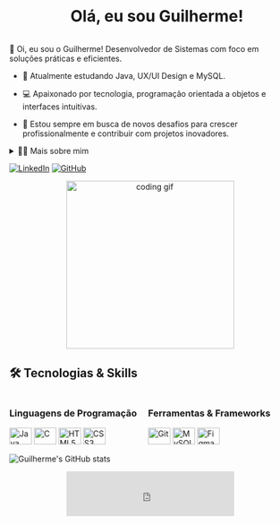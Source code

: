 <!--título-->
<div id="user-content-toc">
  <ul align="center">
    <summary><h1 style="display: inline-block">Olá, eu sou Guilherme!</h1></summary>
  </ul>
</div>

<!-- Apresentação -->
<p>
  👋 Oi, eu sou o Guilherme! Desenvolvedor de Sistemas com foco em soluções práticas e eficientes.

  - 🌱 Atualmente estudando Java, UX/UI Design e MySQL.

  - 💻 Apaixonado por tecnologia, programação orientada a objetos e interfaces intuitivas.

  - 🚀 Estou sempre em busca de novos desafios para crescer profissionalmente e contribuir com projetos inovadores.
</p>

<!-- Mais sobre mim -->
<details>
  <summary>👨‍💻 Mais sobre mim</summary>

  - 📚 Estou cursando Técnico em Desenvolvimento de Sistemas no SENAI, com projetos em Java, banco de dados e design de interfaces.

  - 🎯 Tenho interesse em backend, desenvolvimento web e experiência do usuário (UX/UI).

  - ⚡ Nas horas vagas, gosto de estudar novas tecnologias, ler sobre inovação e aprimorar minhas habilidades de programação.
</details>

<!-- Links -->
[![LinkedIn](https://img.shields.io/badge/LinkedIn-0077B5?style=for-the-badge&logo=linkedin&logoColor=white)](https://www.linkedin.com/in/seu-linkedin-aqui)
[![GitHub](https://img.shields.io/badge/GitHub-181717?style=for-the-badge&logo=github&logoColor=white)](https://github.com/guylhermezxs)

<!-- GIF ou imagem -->
<p align="center">
  <img src="https://media.giphy.com/media/26FPJGjhefSJuaRhu/giphy.gif" alt="coding gif" width="300"/>
</p>

## 🛠 Tecnologias & Skills

<!-- Linguagens de Programação -->
<div style="display: flex; gap: 20px; flex-wrap: wrap;">
  <div>
    <h3>Linguagens de Programação</h3>
    <img alt="Java" src="https://cdn.jsdelivr.net/gh/devicons/devicon/icons/java/java-original.svg" height="30" width="40" />
    <img alt="C" src="https://cdn.jsdelivr.net/gh/devicons/devicon/icons/c/c-original.svg" height="30" width="40" />
    <img alt="HTML5" src="https://cdn.jsdelivr.net/gh/devicons/devicon/icons/html5/html5-original.svg" height="30" width="40" />
    <img alt="CSS3" src="https://cdn.jsdelivr.net/gh/devicons/devicon/icons/css3/css3-original.svg" height="30" width="40" />
  </div>

  <!-- Ferramentas & Frameworks -->
  <div>
    <h3>Ferramentas & Frameworks</h3>
    <img alt="Git" src="https://cdn.jsdelivr.net/gh/devicons/devicon/icons/git/git-original.svg" height="30" width="40" />
    <img alt="MySQL" src="https://cdn.jsdelivr.net/gh/devicons/devicon/icons/mysql/mysql-original.svg" height="30" width="40" />
    <img alt="Figma" src="https://cdn.jsdelivr.net/gh/devicons/devicon/icons/figma/figma-original.svg" height="30" width="40" />
  </div>
</div>

<!-- GitHub Stats -->
![Guilherme's GitHub stats](https://github-readme-stats.vercel.app/api?username=guylhermezxs&show_icons=true&theme=gotham)

<!-- Spotify Embed -->
<p align="center">
  <iframe src="https://open.spotify.com/embed/track/7yCPwWs66K8Ba5lFuU2bcx" width="300" height="80" frameborder="0" allowtransparency="true" allow="encrypted-media"></iframe>
</p>
